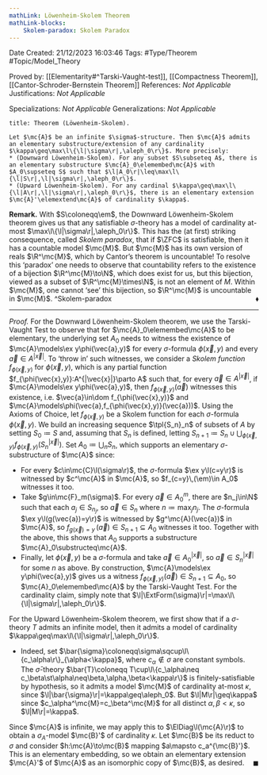 ```yaml
---
mathLink: Löwenheim-Skolem Theorem
mathLink-blocks:
    Skolem-paradox: Skolem Paradox
---
```


<div class="topSpace"></div>

Date Created: 21/12/2023 16:03:46
Tags: #Type/Theorem #Topic/Model_Theory

Proved by: [[Elementarity#^Tarski-Vaught-test]], [[Compactness Theorem]], [[Cantor-Schroder-Bernstein Theorem]]
References: <i>Not Applicable</i>
Justifications: <i>Not Applicable</i>

Specializations: <i>Not Applicable</i>
Generalizations: <i>Not Applicable</i>

``` ad-Theorem
title: Theorem (Löwenheim-Skolem).

Let $\mc{A}$ be an infinite $\sigma$-structure. Then $\mc{A}$ admits an elementary substructure/extension of any cardinality $\kappa\geq\max\l\{\l|\sigma\r|,\aleph_0\r\}$. More precisely:
* (Downward Löwenheim-Skolem). For any subset $S\subseteq A$, there is an elementary substructure $\mc{A}_0\elemembed\mc{A}$ with $A_0\supseteq S$ such that $\l|A_0\r|\leq\max\l\{\l|S\r|,\l|\sigma\r|,\aleph_0\r\}$.
* (Upward Löwenheim-Skolem). For any cardinal $\kappa\geq\max\l\{\l|A\r|,\l|\sigma\r|,\aleph_0\r\}$, there is an elementary extension $\mc{A}'\elemextend\mc{A}$ of cardinality $\kappa$.

```

<b>Remark.</b> With $S\coloneqq\em$, the Downward Löwenheim-Skolem theorem gives us that any satisfiable $\sigma$-theory has a model of cardinality at-most $\max\l\{\l|\sigma\r|,\aleph_0\r\}$. This has the (at first) striking consequence, called <i>Skolem paradox</i>, that if $\ZFC$ is satisfiable, then it has a countable model $\mc{M}$. But $\mc{M}$ has its own version of reals $\R^\mc{M}$, which by Cantor’s theorem is uncountable! To resolve this ‘paradox’ one needs to observe that countability refers to the existence of a bijection $\R^\mc{M}\to\N$, which does exist for us, but this bijection, viewed as a subset of $\R^\mc{M}\times\N$, is not an element of $M$. Within $\mc{M}$, one cannot ‘see’ this bijection, so $\R^\mc{M}$ is uncountable in $\mc{M}$.<span style="float:right;">$\blacklozenge$</span> ^Skolem-paradox

---

<i>Proof.</i> For the Downward Löwenheim-Skolem theorem, we use the Tarski-Vaught Test to observe that for $\mc{A}_0\elemembed\mc{A}$ to be elementary, the underlying set $A_0$ needs to witness the existence of $\mc{A}\models\ex y\phi(\vec{a},y)$ for every $\sigma$-formula $\phi(\vec{x},y)$ and every $\vec{a}\in A^{|\vec{x}|}$. To ‘throw in’ such witnesses, we consider a <i>Skolem function</i> $f_{\phi(\vec{x},y)}$ for $\phi(\vec{x},y)$, which is any partial function $f_{\phi(\vec{x},y)}:A^{|\vec{x}|}\parto A$ such that, for every $\vec{a}\in A^{|\vec{x}|}$, if $\mc{A}\models\ex y\phi(\vec{a},y)$, then $f_{\phi(\vec{x},y)}(\vec{a})$ witnesses this existence, i.e. $\vec{a}\in\dom f_{\phi(\vec{x},y)}$ and $\mc{A}\models\phi(\vec{a},f_{\phi(\vec{x},y)}(\vec{a}))$. Using the Axioms of Choice, let $f_{\phi(\vec{x},y)}$ be a Skolem function for each $\sigma$-formula $\phi(\vec{x},y)$. We build an increasing sequence $\tpl{S_n}_n$ of subsets of $A$ by setting $S_0\coloneqq S$ and, assuming that $S_n$ is defined, letting $S_{n+1}\coloneqq S_n\cup\bigcup_{\phi(\vec{x},y)}f_{\phi(\vec{x},y)}\big(S_n^{|\vec{x}|}\big)$. Set $A_0\coloneqq\bigcup_nS_n$, which supports an elementary $\sigma$-substructure of $\mc{A}$ since:
* For every $c\in\mc{C}\l(\sigma\r)$, the $\sigma$-formula $\ex y\l(c=y\r)$ is witnessed by $c^\mc{A}$ in $\mc{A}$, so $f_{c=y}\,(\em)\in A_0$ witnesses it too.
* Take $g\in\mc{F}_m(\sigma)$. For every $\vec{a}\in A_0^m$, there are $n_j\in\N$ such that each $a_j\in S_{n_j}$, so $\vec{a}\in S_n$ where $n\coloneqq\max_jn_j$. The $\sigma$-formula $\ex y\l(g(\vec{a})=y\r)$ is witnessed by $g^\mc{A}(\vec{a})$ in $\mc{A}$, so $f_{g(\vec{x})=y}\,(\vec{a})\in S_{n+1}\subseteq A_0$ witnesses it too. Together with the above, this shows that $A_0$ supports a substructure $\mc{A}_0\substructeq\mc{A}$.
* Finally, let $\phi(\vec{x},y)$ be a $\sigma$-formula and take $\vec{a}\in A_0^{|\vec{x}|}$, so $\vec{a}\in S_n^{|\vec{x}|}$ for some $n$ as above. By construction, $\mc{A}\models\ex y\phi(\vec{a},y)$ gives us a witness $f_{\phi(\vec{x},y)}(\vec{a})\in S_{n+1}\subseteq A_0$, so $\mc{A}_0\elemembed\mc{A}$ by the Tarski-Vaught Test. For the cardinality claim, simply note that $\l|\ExtForm(\sigma)\r|=\max\l\{\l|\sigma\r|,\aleph_0\r\}$.

For the Upward Löwenheim-Skolem theorem, we first show that if a $\sigma$-theory $T$ admits an infinite model, then it admits a model of cardinality $\kappa\geq\max\l\{\l|\sigma\r|,\aleph_0\r\}$.
* Indeed, set $\bar{\sigma}\coloneqq\sigma\sqcup\l\{c_\alpha\r\}_{\alpha<\kappa}$, where $c_\alpha\not\in\sigma$ are constant symbols. The $\bar{\sigma}$-theory $\bar{T}\coloneqq T\cup\l\{c_\alpha\neq c_\beta\st\alpha\neq\beta,\alpha,\beta<\kappa\r\}$ is finitely-satisfiable by hypothesis, so it admits a model $\mc{M}$ of cardinality at-most $\kappa$, since $\l|\bar{\sigma}\r|=\kappa\geq\aleph_0$. But $\l|M\r|\geq\kappa$ since $c_\alpha^\mc{M}=c_\beta^\mc{M}$ for all distinct $\alpha,\beta<\kappa$, so $\l|M\r|=\kappa$.

Since $\mc{A}$ is infinite, we may apply this to $\ElDiag\l(\mc{A}\r)$ to obtain a $\sigma_A$-model $\mc{B}'$ of cardinality $\kappa$. Let $\mc{B}$ be its reduct to $\sigma$ and consider $h:\mc{A}\to\mc{B}$ mapping $a\mapsto c_a^{\mc{B}'}$. This is an elementary embedding, so we obtain an elementary extension $\mc{A}'$ of $\mc{A}$ as an isomorphic copy of $\mc{B}$, as desired.<span style="float:right;">$\blacksquare$</span>
